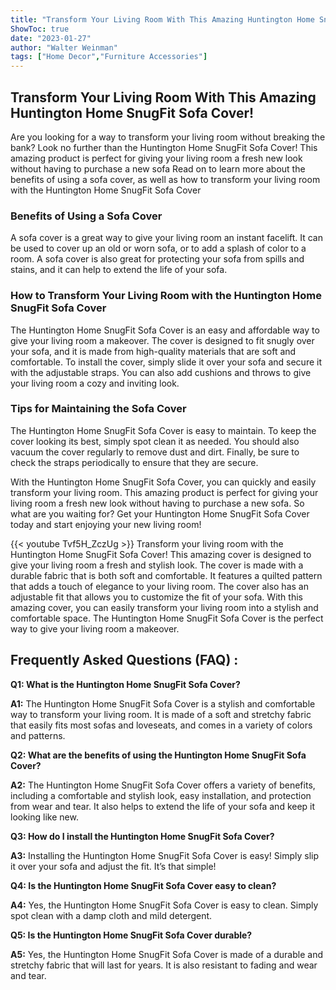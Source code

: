 ```yaml
---
title: "Transform Your Living Room With This Amazing Huntington Home SnugFit Sofa Cover!"
ShowToc: true 
date: "2023-01-27"
author: "Walter Weinman" 
tags: ["Home Decor","Furniture Accessories"]
---
```

## Transform Your Living Room With This Amazing Huntington Home SnugFit Sofa Cover!

Are you looking for a way to transform your living room without breaking the bank? Look no further than the Huntington Home SnugFit Sofa Cover! This amazing product is perfect for giving your living room a fresh new look without having to purchase a new sofa Read on to learn more about the benefits of using a sofa cover, as well as how to transform your living room with the Huntington Home SnugFit Sofa Cover

### Benefits of Using a Sofa Cover

A sofa cover is a great way to give your living room an instant facelift. It can be used to cover up an old or worn sofa, or to add a splash of color to a room. A sofa cover is also great for protecting your sofa from spills and stains, and it can help to extend the life of your sofa.

### How to Transform Your Living Room with the Huntington Home SnugFit Sofa Cover

The Huntington Home SnugFit Sofa Cover is an easy and affordable way to give your living room a makeover. The cover is designed to fit snugly over your sofa, and it is made from high-quality materials that are soft and comfortable. To install the cover, simply slide it over your sofa and secure it with the adjustable straps. You can also add cushions and throws to give your living room a cozy and inviting look.

### Tips for Maintaining the Sofa Cover

The Huntington Home SnugFit Sofa Cover is easy to maintain. To keep the cover looking its best, simply spot clean it as needed. You should also vacuum the cover regularly to remove dust and dirt. Finally, be sure to check the straps periodically to ensure that they are secure.

With the Huntington Home SnugFit Sofa Cover, you can quickly and easily transform your living room. This amazing product is perfect for giving your living room a fresh new look without having to purchase a new sofa. So what are you waiting for? Get your Huntington Home SnugFit Sofa Cover today and start enjoying your new living room!

{{< youtube Tvf5H_ZczUg >}} 
Transform your living room with the Huntington Home SnugFit Sofa Cover! This amazing cover is designed to give your living room a fresh and stylish look. The cover is made with a durable fabric that is both soft and comfortable. It features a quilted pattern that adds a touch of elegance to your living room. The cover also has an adjustable fit that allows you to customize the fit of your sofa. With this amazing cover, you can easily transform your living room into a stylish and comfortable space. The Huntington Home SnugFit Sofa Cover is the perfect way to give your living room a makeover.

## Frequently Asked Questions (FAQ) :
**Q1: What is the Huntington Home SnugFit Sofa Cover?**

**A1:** The Huntington Home SnugFit Sofa Cover is a stylish and comfortable way to transform your living room. It is made of a soft and stretchy fabric that easily fits most sofas and loveseats, and comes in a variety of colors and patterns.

**Q2: What are the benefits of using the Huntington Home SnugFit Sofa Cover?**

**A2:** The Huntington Home SnugFit Sofa Cover offers a variety of benefits, including a comfortable and stylish look, easy installation, and protection from wear and tear. It also helps to extend the life of your sofa and keep it looking like new.

**Q3: How do I install the Huntington Home SnugFit Sofa Cover?**

**A3:** Installing the Huntington Home SnugFit Sofa Cover is easy! Simply slip it over your sofa and adjust the fit. It’s that simple!

**Q4: Is the Huntington Home SnugFit Sofa Cover easy to clean?**

**A4:** Yes, the Huntington Home SnugFit Sofa Cover is easy to clean. Simply spot clean with a damp cloth and mild detergent.

**Q5: Is the Huntington Home SnugFit Sofa Cover durable?**

**A5:** Yes, the Huntington Home SnugFit Sofa Cover is made of a durable and stretchy fabric that will last for years. It is also resistant to fading and wear and tear.



